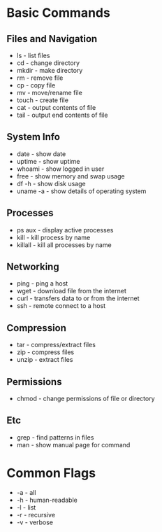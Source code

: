 # Basic Commands

## Files and Navigation

- ls - list files
- cd - change directory
- mkdir - make directory
- rm - remove file
- cp - copy file
- mv - move/rename file
- touch - create file
- cat - output contents of file
- tail - output end contents of file

## System Info

- date - show date
- uptime - show uptime
- whoami - show logged in user
- free - show memory and swap usage
- df -h - show disk usage
- uname -a - show details of operating system

## Processes

- ps aux - display active processes
- kill - kill process by name
- killall - kill all processes by name

## Networking

- ping - ping a host
- wget - download file from the internet
- curl - transfers data to or from the internet
- ssh - remote connect to a host

## Compression

- tar - compress/extract files
- zip - compress files
- unzip - extract files

## Permissions

- chmod - change permissions of file or directory

## Etc

- grep - find patterns in files
- man - show manual page for command

# Common Flags

- -a - all
- -h - human-readable
- -l - list
- -r - recursive
- -v - verbose

